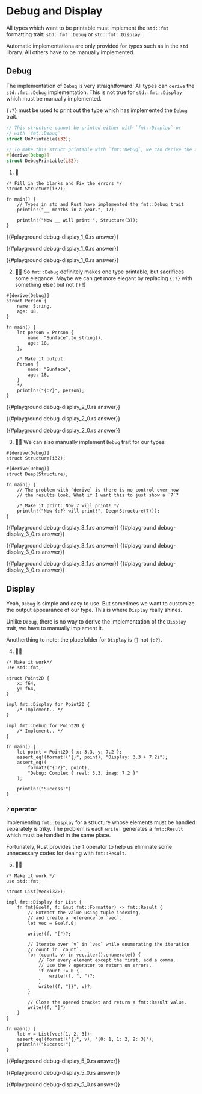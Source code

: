 # Debug and Display
All types which want to be printable must implement the `std::fmt` formatting trait: `std::fmt::Debug` or `std::fmt::Display`. 

Automatic implementations are only provided for types such as in the `std` library. All others have to be manually implemented.

## Debug
The implementation of `Debug` is very straightfoward: All types can `derive` the `std::fmt::Debug` implementation. This is not true for `std::fmt::Display` which must be manually implemented.

`{:?}` must be used to print out the type which has implemented the `Debug` trait.

```rust
// This structure cannot be printed either with `fmt::Display` or
// with `fmt::Debug`.
struct UnPrintable(i32);

// To make this struct printable with `fmt::Debug`, we can derive the automatic implementations provided by Rust
#[derive(Debug)]
struct DebugPrintable(i32);
```

1. 🌟
```rust,editable
/* Fill in the blanks and Fix the errors */
struct Structure(i32);

fn main() {
    // Types in std and Rust have implemented the fmt::Debug trait
    println!("__ months in a year.", 12);

    println!("Now __ will print!", Structure(3));
}
```

{{#playground debug-display_1_0.rs answer}}

{{#playground debug-display_1_0.rs answer}}

{{#playground debug-display_1_0.rs answer}}

2. 🌟🌟 So `fmt::Debug` definitely makes one type printable, but sacrifices some elegance. Maybe we can get more elegant by replacing `{:?}` with something else( but not `{}` !) 
```rust,editable
#[derive(Debug)]
struct Person {
    name: String,
    age: u8,
}

fn main() {
    let person = Person {
        name: "Sunface".to_string(),
        age: 18,
    };

    /* Make it output:
    Person {
        name: "Sunface",
        age: 18,
    }
    */
    println!("{:?}", person);
}
```

{{#playground debug-display_2_0.rs answer}}

{{#playground debug-display_2_0.rs answer}}

{{#playground debug-display_2_0.rs answer}}

3. 🌟🌟 We can also manually implement `Debug` trait for our types
```rust,editable
#[derive(Debug)]
struct Structure(i32);

#[derive(Debug)]
struct Deep(Structure);

fn main() {
    // The problem with `derive` is there is no control over how
    // the results look. What if I want this to just show a `7`?

    /* Make it print: Now 7 will print! */
    println!("Now {:?} will print!", Deep(Structure(7)));
}
```

{{#playground debug-display_3_1.rs answer}}
{{#playground debug-display_3_0.rs answer}}

{{#playground debug-display_3_1.rs answer}}
{{#playground debug-display_3_0.rs answer}}

{{#playground debug-display_3_1.rs answer}}
{{#playground debug-display_3_0.rs answer}}

## Display
Yeah, `Debug` is simple and easy to use. But sometimes we want to customize the output appearance of our type. This is where `Display` really shines.

Unlike `Debug`, there is no way to derive the implementation of the `Display` trait, we have to manually implement it.

Anotherthing to note: the placefolder for `Display` is `{}` not `{:?}`.

4. 🌟🌟
```rust,editable
/* Make it work*/
use std::fmt;

struct Point2D {
    x: f64,
    y: f64,
}

impl fmt::Display for Point2D {
    /* Implement.. */
}

impl fmt::Debug for Point2D {
    /* Implement.. */
}

fn main() {
    let point = Point2D { x: 3.3, y: 7.2 };
    assert_eq!(format!("{}", point), "Display: 3.3 + 7.2i");
    assert_eq!(
        format!("{:?}", point),
        "Debug: Complex { real: 3.3, imag: 7.2 }"
    );

    println!("Success!")
}
```


### `?` operator

Implementing `fmt::Display` for a structure whose elements must be handled separately is triky. The problem is each `write!` generates a `fmt::Result` which must be handled in the same place.

Fortunately, Rust provides the `?` operator to help us eliminate some unnecessary codes for deaing with `fmt::Result`.

5. 🌟🌟
```rust,editable
/* Make it work */
use std::fmt;

struct List(Vec<i32>);

impl fmt::Display for List {
    fn fmt(&self, f: &mut fmt::Formatter) -> fmt::Result {
        // Extract the value using tuple indexing,
        // and create a reference to `vec`.
        let vec = &self.0;

        write!(f, "[")?;

        // Iterate over `v` in `vec` while enumerating the iteration
        // count in `count`.
        for (count, v) in vec.iter().enumerate() {
            // For every element except the first, add a comma.
            // Use the ? operator to return on errors.
            if count != 0 {
                write!(f, ", ")?;
            }
            write!(f, "{}", v)?;
        }

        // Close the opened bracket and return a fmt::Result value.
        write!(f, "]")
    }
}

fn main() {
    let v = List(vec![1, 2, 3]);
    assert_eq!(format!("{}", v), "[0: 1, 1: 2, 2: 3]");
    println!("Success!")
}
```

{{#playground debug-display_5_0.rs answer}}

{{#playground debug-display_5_0.rs answer}}

{{#playground debug-display_5_0.rs answer}}

